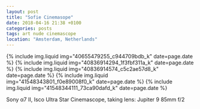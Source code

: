 ```yaml
---
layout: post
title: "Sofie Cinemasope"
date: 2018-04-16 21:38 +0100
categories: posts
tags: art nude cinemascope
location: "Amsterdam, Netherlands"
---
```


{% include img.liquid img="40655479255_c944709bdb_k" date=page.date %}
{% include img.liquid img="40836914294_1f3fbf311a_k" date=page.date %}
{% include img.liquid img="40836914574_c5c2ae57d8_k" date=page.date %}
{% include img.liquid img="41548343801_f0e89008f0_k" date=page.date %}
{% include img.liquid img="41548344111_73ca90dafd_k" date=page.date %}

Sony α7 II, Isco Ultra Star Cinemascope, taking lens: Jupiter 9 85mm f/2
